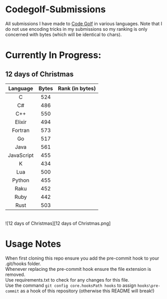 
# Codegolf-Submissions
All submissions I have made to [Code Golf](https://code.golf/) in various languages. Note that I do not use encoding tricks in my submissions so my ranking is only concerned with bytes (which will be identical to chars).
# Currently In Progress:
## 12 days of Christmas
| Language | Bytes | Rank (in bytes)
|:---:|:---:|:---:|
|C|524||
|C#|486||
|C++|550||
|Elixir|494||
|Fortran|573||
|Go|517||
|Java|561||
|JavaScript|455||
|K|434||
|Lua|500||
|Python|455||
|Raku|452||
|Ruby|442||
|Rust|503||
<br>![12 days of Christmas][12 days of Christmas.png]<br>
# Usage Notes
When first cloning this repo ensure you add the pre-commit hook to your .git/hooks folder.<br>
Whenever replacing the pre-commit hook ensure the file extension is removed.<br>
Use requirements.txt to check for any changes for this file.<br>
Use the command `git config core.hooksPath hooks` to assign `hooks\pre-commit` as a hook of this repository (otherwise this README will break!)<br>

